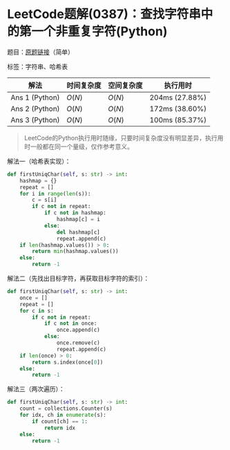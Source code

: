 # LeetCode题解(0387)：查找字符串中的第一个非重复字符(Python)

题目：[原题链接](https://leetcode-cn.com/problems/first-unique-character-in-a-string/)（简单）

标签：字符串、哈希表

| 解法           | 时间复杂度 | 空间复杂度 | 执行用时       |
| -------------- | ---------- | ---------- | -------------- |
| Ans 1 (Python) | $O(N)$     | $O(N)$     | 204ms (27.88%) |
| Ans 2 (Python) | $O(N)$     | $O(N)$     | 172ms (38.60%) |
| Ans 3 (Python) | $O(N)$     | $O(N)$     | 100ms (85.37%) |

>  LeetCode的Python执行用时随缘，只要时间复杂度没有明显差异，执行用时一般都在同一个量级，仅作参考意义。

解法一（哈希表实现）：

```python
def firstUniqChar(self, s: str) -> int:
    hashmap = {}
    repeat = []
    for i in range(len(s)):
        c = s[i]
        if c not in repeat:
            if c not in hashmap:
                hashmap[c] = i
            else:
                del hashmap[c]
                repeat.append(c)
    if len(hashmap.values()) > 0:
        return min(hashmap.values())
    else:
        return -1
```

解法二（先找出目标字符，再获取目标字符的索引）：

```python
def firstUniqChar(self, s: str) -> int:
    once = []
    repeat = []
    for c in s:
        if c not in repeat:
            if c not in once:
                once.append(c)
            else:
                once.remove(c)
                repeat.append(c)
    if len(once) > 0:
        return s.index(once[0])
    else:
        return -1
```

解法三（两次遍历）：

```python
def firstUniqChar(self, s: str) -> int:
    count = collections.Counter(s)
    for idx, ch in enumerate(s):
        if count[ch] == 1:
            return idx
    else:
        return -1
```